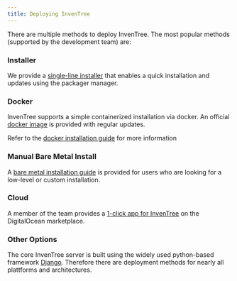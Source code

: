```yaml
---
title: Deploying InvenTree
---
```


There are multiple methods to deploy InvenTree. The most popular methods (supported by the development team) are:

### Installer
We provide a [single-line installer](https://docs.inventree.org/en/latest/start/installer/) that enables a quick installation and updates using the packager manager.

### Docker

InvenTree supports a simple containerized installation via docker. An official [docker image](https://hub.docker.com/r/inventree/inventree/) is provided with regular updates. 

Refer to the [docker installation guide](https://docs.inventree.org/en/latest/start/docker/) for more information

### Manual Bare Metal Install

A [bare metal installation guide](https://docs.inventree.org/en/latest/start/intro/) is provided for users who are looking for a low-level or custom installation. 

### Cloud

A member of the team provides a [1-click app for InvenTree](digitalocean) on the DigitalOcean marketplace.

### Other Options

The core InvenTree server is built using the widely used python-based framework [Django](https://djangoproject.com/). Therefore there are  deployment methods for nearly all plattforms and architectures. 
